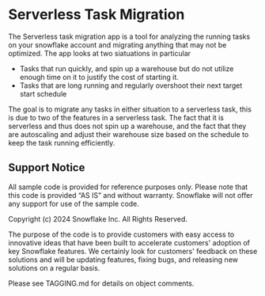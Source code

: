 # Serverless Task Migration

The Serverless task migration app is a tool for analyzing the running tasks on your snowflake account and migrating anything that may not be optimized.
The app looks at two siatuations in particular

- Tasks that run quickly, and spin up a warehouse but do not utilize enough time on it to justify the cost of starting it.
- Tasks that are long running and regularly overshoot their next target start schedule

The goal is to migrate any tasks in either situation to a serverless task, this is due to two of the features in a serverless task. The fact that it is serverless and thus does not spin up a warehouse, and the fact that they are autoscaling and adjust their warehouse size based on the schedule to keep the task running efficiently.

## Support Notice
All sample code is provided for reference purposes only. Please note that this code is provided “AS IS” and without warranty.  Snowflake will not offer any support for use of the sample code.

Copyright (c) 2024 Snowflake Inc. All Rights Reserved.

The purpose of the code is to provide customers with easy access to innovative ideas that have been built to accelerate customers' adoption of key Snowflake features.  We certainly look for customers' feedback on these solutions and will be updating features, fixing bugs, and releasing new solutions on a regular basis.

Please see TAGGING.md for details on object comments.
